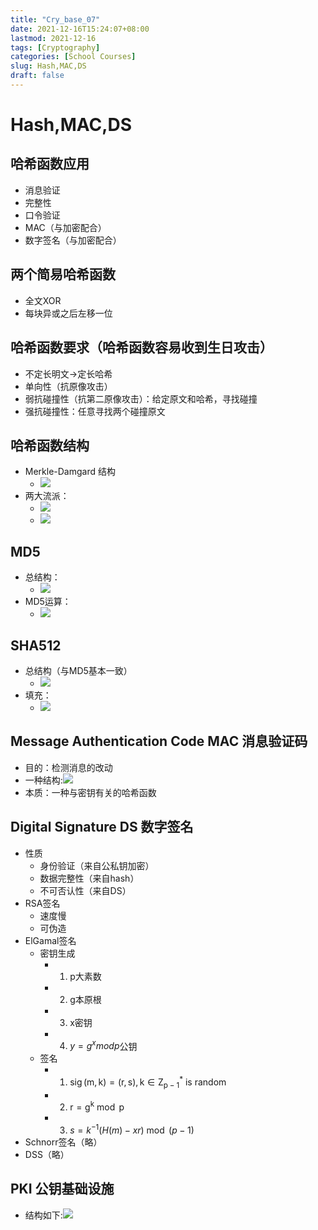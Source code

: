 ```yaml
---
title: "Cry_base_07"
date: 2021-12-16T15:24:07+08:00
lastmod: 2021-12-16
tags: [Cryptography]
categories: [School Courses]
slug: Hash,MAC,DS
draft: false
---
```

# Hash,MAC,DS
## 哈希函数应用
- 消息验证
- 完整性
- 口令验证
- MAC（与加密配合）
- 数字签名（与加密配合）
## 两个简易哈希函数
- 全文XOR
- 每块异或之后左移一位
## 哈希函数要求（哈希函数容易收到生日攻击）
- 不定长明文->定长哈希
- 单向性（抗原像攻击）
- 弱抗碰撞性（抗第二原像攻击）：给定原文和哈希，寻找碰撞
- 强抗碰撞性：任意寻找两个碰撞原文
## 哈希函数结构
- Merkle-Damgard 结构
    - ![](https://raw.githubusercontent.com/QizhengZou/Drawing_bed/main/20211219095810.png)
- 两大流派：
    - ![](https://raw.githubusercontent.com/QizhengZou/Drawing_bed/main/20211219100001.png)
    - ![](https://raw.githubusercontent.com/QizhengZou/Drawing_bed/main/20211219100025.png)
## MD5
- 总结构：
    - ![](https://raw.githubusercontent.com/QizhengZou/Drawing_bed/main/20211219100118.png)
- MD5运算：
    - ![](https://raw.githubusercontent.com/QizhengZou/Drawing_bed/main/20211219100203.png)
## SHA512
- 总结构（与MD5基本一致）
    - ![](https://raw.githubusercontent.com/QizhengZou/Drawing_bed/main/20211219100240.png)
- 填充：
    - ![](https://raw.githubusercontent.com/QizhengZou/Drawing_bed/main/20211219100312.png)
## Message Authentication Code MAC 消息验证码
- 目的：检测消息的改动
- 一种结构:![](https://raw.githubusercontent.com/QizhengZou/Drawing_bed/main/20211219100348.png)
- 本质：一种与密钥有关的哈希函数
## Digital Signature DS 数字签名
- 性质
    - 身份验证（来自公私钥加密）
    - 数据完整性（来自hash）
    - 不可否认性（来自DS）
- RSA签名
    - 速度慢
    - 可伪造
- ElGamal签名
    - 密钥生成
        - 1) p大素数
        - 2) g本原根
        - 3) x密钥
        - 4) $y=g^xmod p$公钥
    - 签名
        - 1) $\operatorname{sig}(\mathrm{m}, \mathrm{k})=(\mathrm{r}, \mathrm{s}), \mathrm{k} \in \mathrm{Z}_{\mathrm{p}-1}^{*}$ is random
        - 2) $\mathrm{r}=\mathrm{g}^{\mathrm{k}} \bmod \mathrm{p}$
        - 3) $s=k^{-1}(H(m)-x r) \bmod (p-1)$
- Schnorr签名（略）
- DSS（略）
## PKI 公钥基础设施
- 结构如下:![](https://raw.githubusercontent.com/QizhengZou/Drawing_bed/main/20211219100920.png)


